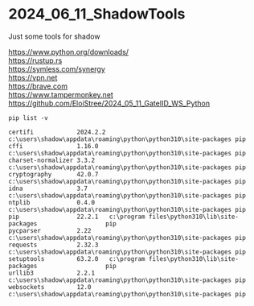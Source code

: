 # 2024_06_11_ShadowTools
Just some tools for shadow


https://www.python.org/downloads/  
https://rustup.rs  
https://symless.com/synergy  
https://vpn.net  
https://brave.com   
https://www.tampermonkey.net  
https://github.com/EloiStree/2024_05_11_GateIID_WS_Python  

`pip list -v`

```
certifi            2024.2.2 c:\users\shadow\appdata\roaming\python\python310\site-packages pip
cffi               1.16.0   c:\users\shadow\appdata\roaming\python\python310\site-packages pip
charset-normalizer 3.3.2    c:\users\shadow\appdata\roaming\python\python310\site-packages pip
cryptography       42.0.7   c:\users\shadow\appdata\roaming\python\python310\site-packages pip
idna               3.7      c:\users\shadow\appdata\roaming\python\python310\site-packages pip
ntplib             0.4.0    c:\users\shadow\appdata\roaming\python\python310\site-packages pip
pip                22.2.1   c:\program files\python310\lib\site-packages                   pip
pycparser          2.22     c:\users\shadow\appdata\roaming\python\python310\site-packages pip
requests           2.32.3   c:\users\shadow\appdata\roaming\python\python310\site-packages pip
setuptools         63.2.0   c:\program files\python310\lib\site-packages                   pip
urllib3            2.2.1    c:\users\shadow\appdata\roaming\python\python310\site-packages pip
websockets         12.0     c:\users\shadow\appdata\roaming\python\python310\site-packages pip

```
